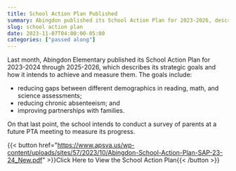 ```yaml
--- 
title: School Action Plan Published
summary: Abingdon published its School Action Plan for 2023-2026, describing its goals and how it intends to achieve them.
slug: school action plan
date: 2023-11-07T04:00:00-05:00
categories: ["passed along"]
---
```


Last month, Abingdon Elementary published its School Action Plan for 2023-2024 through 2025-2026, which describes its strategic goals and how it intends to achieve and measure them. The goals include:
- reducing gaps between different demographics in reading, math, and science assessments;
- reducing chronic absenteeism; and
- improving partnerships with families.

On that last point, the school intends to conduct a survey of parents at a future PTA meeting to measure its progress.

{{< button href="https://www.apsva.us/wp-content/uploads/sites/57/2023/10/Abingdon-School-Action-Plan-SAP-23-24_New.pdf" >}}Click Here to View the School Action Plan{{< /button >}}

